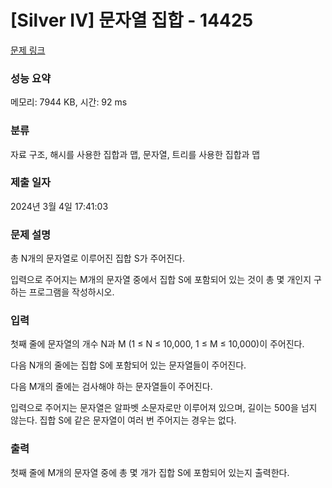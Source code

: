 # [Silver IV] 문자열 집합 - 14425 

[문제 링크](https://www.acmicpc.net/problem/14425) 

### 성능 요약

메모리: 7944 KB, 시간: 92 ms

### 분류

자료 구조, 해시를 사용한 집합과 맵, 문자열, 트리를 사용한 집합과 맵

### 제출 일자

2024년 3월 4일 17:41:03

### 문제 설명

<p>총 N개의 문자열로 이루어진 집합 S가 주어진다.</p>

<p>입력으로 주어지는 M개의 문자열 중에서 집합 S에 포함되어 있는 것이 총 몇 개인지 구하는 프로그램을 작성하시오.</p>

### 입력 

 <p>첫째 줄에 문자열의 개수 N과 M (1 ≤ N ≤ 10,000, 1 ≤ M ≤ 10,000)이 주어진다. </p>

<p>다음 N개의 줄에는 집합 S에 포함되어 있는 문자열들이 주어진다.</p>

<p>다음 M개의 줄에는 검사해야 하는 문자열들이 주어진다.</p>

<p>입력으로 주어지는 문자열은 알파벳 소문자로만 이루어져 있으며, 길이는 500을 넘지 않는다. 집합 S에 같은 문자열이 여러 번 주어지는 경우는 없다.</p>

### 출력 

 <p>첫째 줄에 M개의 문자열 중에 총 몇 개가 집합 S에 포함되어 있는지 출력한다.</p>

